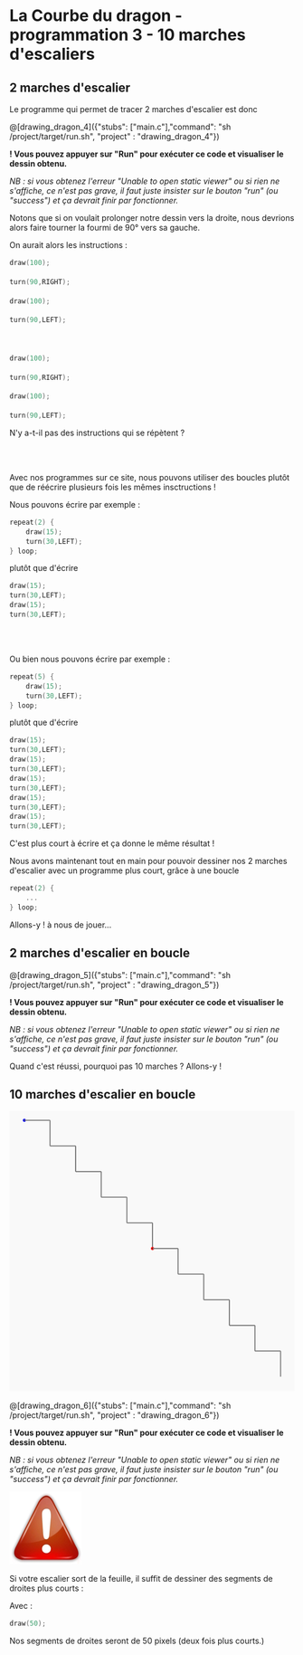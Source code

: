 # La Courbe du dragon - programmation 3 - 10 marches d'escaliers

## 2 marches d'escalier

Le programme qui permet de tracer 2 marches d'escalier est donc

@[drawing_dragon_4]({"stubs": ["main.c"],"command": "sh /project/target/run.sh", "project" : "drawing_dragon_4"})

**! Vous pouvez appuyer sur "Run" pour exécuter ce code et visualiser le dessin obtenu.**

*NB : si vous obtenez l'erreur "Unable to open static viewer" ou si rien ne s'affiche, ce n'est pas grave, il faut juste insister sur le bouton "run" (ou "success") et ça devrait finir par fonctionner.*

Notons que si on voulait prolonger notre dessin vers la droite, nous devrions alors faire tourner la fourmi de 90° vers sa gauche.

On aurait alors les instructions :

```C
draw(100);

turn(90,RIGHT);
	
draw(100);
	
turn(90,LEFT);
	

    
draw(100);

turn(90,RIGHT);

draw(100);

turn(90,LEFT);
```

N'y a-t-il pas des instructions qui se répètent ?

<br><br>

Avec nos programmes sur ce site, nous pouvons utiliser des boucles plutôt que de réécrire plusieurs fois les mêmes insctructions !

Nous pouvons écrire par exemple :

```C
repeat(2) {
    draw(15);
    turn(30,LEFT);
} loop;
```

plutôt que d'écrire 

```C
draw(15);
turn(30,LEFT);
draw(15);
turn(30,LEFT);
```

<br><br>

Ou bien nous pouvons écrire par exemple :

```C
repeat(5) {
    draw(15);
    turn(30,LEFT);
} loop;
```

plutôt que d'écrire 

```C
draw(15);
turn(30,LEFT);
draw(15);
turn(30,LEFT);
draw(15);
turn(30,LEFT);
draw(15);
turn(30,LEFT);
draw(15);
turn(30,LEFT);
```
C'est plus court à écrire et ça donne le même résultat !

Nous avons maintenant tout en main pour pouvoir dessiner nos 2 marches d'escalier avec un programme plus court, grâce à une boucle

```C
repeat(2) {
    ...
} loop;
```

Allons-y ! à nous de jouer...

## 2 marches d'escalier en boucle

@[drawing_dragon_5]({"stubs": ["main.c"],"command": "sh /project/target/run.sh", "project" : "drawing_dragon_5"})

**! Vous pouvez appuyer sur "Run" pour exécuter ce code et visualiser le dessin obtenu.**

*NB : si vous obtenez l'erreur "Unable to open static viewer" ou si rien ne s'affiche, ce n'est pas grave, il faut juste insister sur le bouton "run" (ou "success") et ça devrait finir par fonctionner.*

Quand c'est réussi, pourquoi pas 10 marches ? Allons-y !

## 10 marches d'escalier en boucle

![10Marches](img/10Marches.png) 

@[drawing_dragon_6]({"stubs": ["main.c"],"command": "sh /project/target/run.sh", "project" : "drawing_dragon_6"})

**! Vous pouvez appuyer sur "Run" pour exécuter ce code et visualiser le dessin obtenu.**

*NB : si vous obtenez l'erreur "Unable to open static viewer" ou si rien ne s'affiche, ce n'est pas grave, il faut juste insister sur le bouton "run" (ou "success") et ça devrait finir par fonctionner.*

![Attention](img/attention.jpg) 

Si votre escalier sort de la feuille, il suffit de dessiner des segments de droites plus courts :

Avec :

```C
draw(50);
```

Nos segments de droites seront de 50 pixels (deux fois plus courts.)